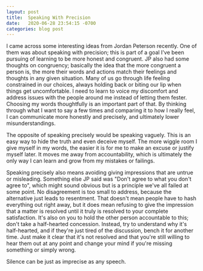 ```yaml
---
layout: post
title:  Speaking With Precision
date:   2020-06-28 23:54:15 -0700
categories: blog post
---
```


I came across some interesting ideas from Jordan Peterson recently. One of them was about speaking with precision; this is part of a goal I've been pursuing of learning to be more honest and congruent. JP also had some thoughts on congruency; basically the idea that the more congruent a person is, the more their words and actions match their feelings and thoughts in any given situation. Many of us go through life feeling constrained in our choices, always holding back or biting our lip when things get uncomfortable. I need to learn to voice my discomfort and address issues with the people around me instead of letting them fester. Choosing my words thoughtfully is an important part of that. By thinking through what I want to say a few times and comparing it to how I really feel, I can communicate more honestly and precisely, and ultimately lower misunderstandings. 

The opposite of speaking precisely would be speaking vaguely. This is an easy way to hide the truth and even deceive myself. The more wiggle room I give myself in my words, the easier it is for me to make an excuse or justify myself later. It moves me away from accountability, which is ultimately the only way I can learn and grow from my mistakes or failings. 

Speaking precisely also means avoiding giving impressions that are untrue or misleading. Something else JP said was "Don't agree to what you don't agree to", which might sound obvious but is a principle we've all failed at some point. No disagreement is too small to address, because the alternative just leads to resentment. That doesn't mean people have to hash everything out right away, but it does mean refusing to give the impression that a matter is resolved until it truly is resolved to your complete satisfaction. It's also on you to hold the other person accountable to this; don't take a half-hearted concession. Instead, try to understand why it's half-hearted, and if they're just tired of the discussion, bench it for another time. Just make it clear that it's not resolved and that you're still willing to hear them out at any point and change your mind if you're missing something or simply wrong. 

Silence can be just as imprecise as any speech. 
